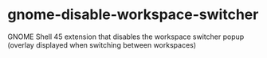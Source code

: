 # gnome-disable-workspace-switcher
GNOME Shell 45 extension that disables the workspace switcher popup (overlay displayed when switching between workspaces)
